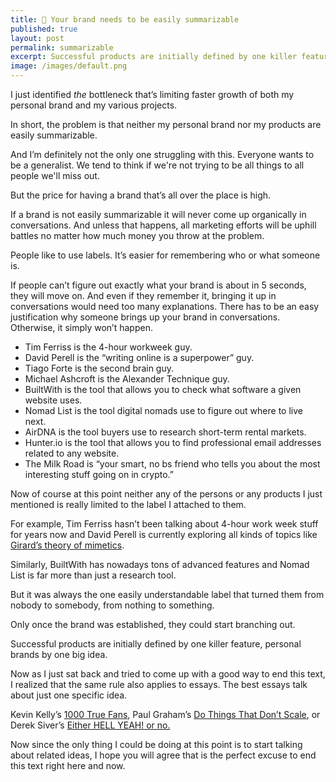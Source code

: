 ```yaml
---
title: 🧠 Your brand needs to be easily summarizable
published: true
layout: post
permalink: summarizable
excerpt: Successful products are initially defined by one killer feature, personal brands by one big idea. 
image: /images/default.png
---
```



I just identified *the* bottleneck that’s limiting faster growth of both my personal brand and my various projects. 

In short, the problem is that neither my personal brand nor my products are easily summarizable. 

And I’m definitely not the only one struggling with this. Everyone wants to be a generalist. We tend to think if we're not trying to be all things to all people we'll miss out.

But the price for having a brand that’s all over the place is high. 

If a brand is not easily summarizable it will never come up organically in conversations. And unless that happens, all marketing efforts will be uphill battles no matter how much money you throw at the problem. 

People like to use labels. It’s easier for remembering who  or what someone is.

If people can’t figure out exactly what your brand is about in 5 seconds, they will move on. And even if they remember it, bringing it up in conversations would need too many explanations. There has to be an easy justification why someone brings up your brand in conversations.  Otherwise, it simply won’t happen.

- Tim Ferriss is the 4-hour workweek guy.
- David Perell is the “writing online is a superpower” guy.
- Tiago Forte is the second brain guy.
- Michael Ashcroft is the Alexander Technique guy.
- BuiltWith is the tool that allows you to check what software a given website uses.
- Nomad List is the tool digital nomads use to figure out where to live next.
- AirDNA is the tool buyers use to research short-term rental markets.
- Hunter.io is the tool that allows you to find professional email addresses related to any website.
- The Milk Road is “your smart, no bs friend who tells you about the most interesting stuff going on in crypto.”

Now of course at this point neither any of the persons or any products I just mentioned is really limited to the label I attached to them. 

For example, Tim Ferriss hasn’t been talking about 4-hour work week stuff for years now and David Perell is currently exploring all kinds of topics like [Girard’s theory of mimetics](https://girardlectures.com). 

Similarly, BuiltWith has nowadays tons of advanced features and Nomad List is far more than just a research tool. 

But it was always the one easily understandable label that turned them from nobody to somebody, from nothing to something. 

Only once the brand was established, they could start branching out. 

Successful products are initially defined by one killer feature, personal brands by one big idea. 

Now as I just sat back and tried to come up with a good way to end this text, I realized that the same rule also applies to essays. The best essays talk about just one specific idea.

Kevin Kelly’s [1000 True Fans](https://kk.org/thetechnium/1000-true-fans/), Paul Graham’s [Do Things That Don’t Scale](http://www.paulgraham.com/ds.html), or Derek Siver’s [Either HELL YEAH! or no.](https://sive.rs/hellyeah)

Now since the only thing I could be doing at this point is to start talking about related ideas, I hope you will agree that is the perfect excuse to end this text right here and now.
